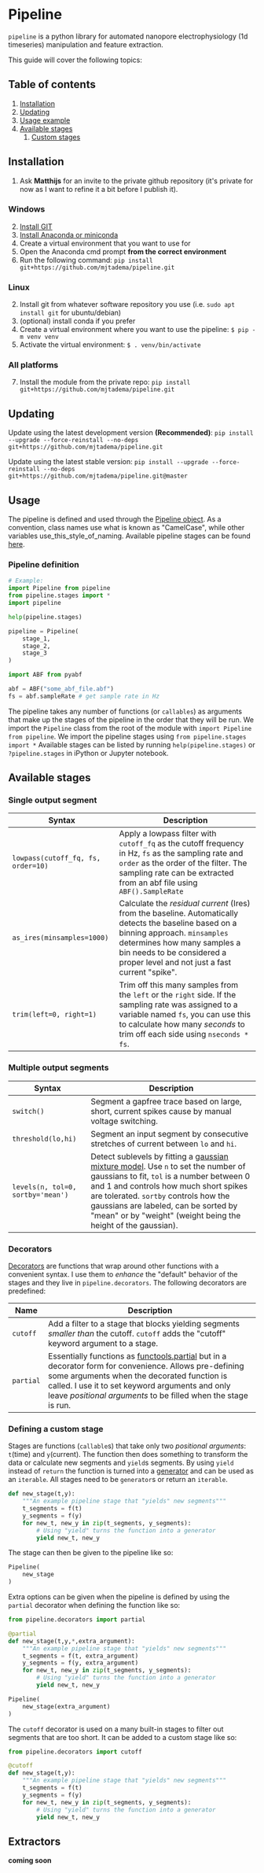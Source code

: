# Pipeline

`pipeline` is a python library for automated nanopore electrophysiology (1d timeseries) manipulation and feature extraction.

This guide will cover the following topics:

## Table of contents
1. [Installation](#installation)
2. [Updating](#updating)
3. [Usage example](#usage)
4. [Available stages](#available-stages)
    1. [Custom stages](#defining-a-custom-stage)

## Installation
1. Ask **Matthijs** for an invite to the private github repository (it's private for now as I want to refine it a bit before I publish it).

### Windows
2. [Install GIT](https://git-scm.com/downloads/win)
3. [Install Anaconda or miniconda](https://www.anaconda.com/docs/getting-started/anaconda/install#windows-installation)
4. Create a virtual environment that you want to use for 
5. Open the Anaconda cmd prompt **from the correct environment**
6. Run the following command: `pip install git+https://github.com/mjtadema/pipeline.git`

### Linux
2. Install git from whatever software repository you use (i.e. `sudo apt install git` for ubuntu/debian)
3. (optional) install conda if you prefer
4. Create a virtual environment where you want to use the pipeline: `$ pip -m venv venv`
5. Activate the virtual environment: `$ . venv/bin/activate`

### All platforms
7. Install the module from the private repo: `pip install git+https://github.com/mjtadema/pipeline.git`

## Updating
Update using the latest development version **(Recommended)**: `pip install --upgrade --force-reinstall --no-deps git+https://github.com/mjtadema/pipeline.git`

Update using the latest stable version: `pip install --upgrade --force-reinstall --no-deps git+https://github.com/mjtadema/pipeline.git@master`

## Usage
The pipeline is defined and used through the [Pipeline object](#pipeline-design). As a convention, class names use what is known as "CamelCase", while other variables use_this_style_of_naming. Available pipeline stages can be found [here](#available-stages).

### Pipeline definition
```python
# Example:
import Pipeline from pipeline
from pipeline.stages import *
import pipeline

help(pipeline.stages)

pipeline = Pipeline(
    stage_1,
    stage_2,
    stage_3
)

import ABF from pyabf

abf = ABF("some_abf_file.abf")
fs = abf.sampleRate # get sample rate in Hz
```

The pipeline takes any number of functions (or `callables`) as arguments that make up the stages of the pipeline in the order that they will be run.
We import the `Pipeline` class from the root of the module with `import Pipeline from pipeline`.
We import the pipeline stages using `from pipeline.stages import *`
Available stages can be listed by running `help(pipeline.stages)` or `?pipeline.stages` in iPython or Jupyter notebook.

## Available stages
### Single output segment

| Syntax                             | Description                                                                                                                                                                                                                                          |
|------------------------------------|------------------------------------------------------------------------------------------------------------------------------------------------------------------------------------------------------------------------------------------------------|
| `lowpass(cutoff_fq, fs, order=10)` | Apply a lowpass filter with `cutoff_fq` as the cutoff frequency in Hz, `fs` as the sampling rate and `order` as the order of the filter. The sampling rate can be extracted from an abf file using `ABF().SampleRate`                                |
| `as_ires(minsamples=1000)`         | Calculate the _residual current_ (Ires) from the baseline. Automatically detects the baseline based on a binning approach. `minsamples` determines how many samples a bin needs to be considered a proper level and not just a fast current "spike". |
| `trim(left=0, right=1)`            | Trim off this many samples from the `left` or the `right` side.  If the sampling rate was assigned to a variable named `fs`, you can use this to calculate how many _seconds_ to trim off each side using `nseconds * fs`.                           |

### Multiple output segments

| Syntax                                            | Description                                                                                                                                                                                                                                                                                                                                                                                                           |
|---------------------------------------------------|-----------------------------------------------------------------------------------------------------------------------------------------------------------------------------------------------------------------------------------------------------------------------------------------------------------------------------------------------------------------------------------------------------------------------|
| `switch()`                                        | Segment a gapfree trace based on large, short, current spikes cause by manual voltage switching.                                                                                                                                                                                                                                                                                                                      |
| `threshold(lo,hi)`                                | Segment an input segment by consecutive stretches of current between `lo` and `hi`.                                                                                                                                                                                                                                                                                                                                   |
| `levels(n, tol=0, sortby='mean')`                 | Detect sublevels by fitting a [gaussian mixture model](https://scikit-learn.org/stable/modules/generated/sklearn.mixture.GaussianMixture.html). Use `n` to set the number of gaussians to fit, `tol` is a number between 0 and 1 and controls how much short spikes are tolerated. `sortby` controls how the gaussians are labeled, can be sorted by "mean" or by "weight" (weight being the height of the gaussian). |

### Decorators
[Decorators](https://peps.python.org/pep-0318/) are functions that wrap around other functions with a convenient syntax. I use them to _enhance_ the "default" behavior of the stages and they live in `pipeline.decorators`. The following decorators are predefined:

| Name                                | Description                                                                                                                                                                                                                                                                                                                   |
|------------------------------------|-------------------------------------------------------------------------------------------------------------------------------------------------------------------------------------------------------------------------------------------------------------------------------------------------------------------------------|
| `cutoff`                           | Add a filter to a stage that blocks yielding segments _smaller than_ the cutoff. `cutoff` adds the "cutoff" keyword argument to a stage.                                                                                                                                                                                      |
| `partial`                          | Essentially functions as [functools.partial](https://docs.python.org/3/library/functools.html) but in a decorator form for convenience. Allows pre-defining some arguments when the decorated function is called. I use it to set keyword arguments and only leave _positional arguments_ to be filled when the stage is run. |


### Defining a custom stage
Stages are functions (`callable`s) that take only two _positional arguments_: `t`(time) and `y`(current). The function then does something to transform the data or calculate new segments and `yield`s segments. By using `yield` instead of `return` the function is turned into a [generator](https://docs.python.org/3/reference/expressions.html#yieldexpr) and can be used as an `iterable`. All stages need to be `generator`s or return an `iterable`.

```python
def new_stage(t,y):
    """An example pipeline stage that "yields" new segments"""
    t_segments = f(t)
    y_segments = f(y)
    for new_t, new_y in zip(t_segments, y_segments):
        # Using "yield" turns the function into a generator
        yield new_t, new_y
```

The stage can then be given to the pipeline like so:

```python
Pipeline(
    new_stage
)
```

Extra options can be given when the pipeline is defined by using the `partial` decorator when defining the function like so:

```python
from pipeline.decorators import partial

@partial
def new_stage(t,y,*,extra_argument):
    """An example pipeline stage that "yields" new segments"""
    t_segments = f(t, extra_argument)
    y_segments = f(y, extra_argument)
    for new_t, new_y in zip(t_segments, y_segments):
        # Using "yield" turns the function into a generator
        yield new_t, new_y

Pipeline(
    new_stage(extra_argument)
)
```

The `cutoff` decorator is used on a many built-in stages to filter out segments that are too short. It can be added to a custom stage like so:

```python
from pipeline.decorators import cutoff

@cutoff
def new_stage(t,y):
    """An example pipeline stage that "yields" new segments"""
    t_segments = f(t)
    y_segments = f(y)
    for new_t, new_y in zip(t_segments, y_segments):
        # Using "yield" turns the function into a generator
        yield new_t, new_y
```

## Extractors
**coming soon**
